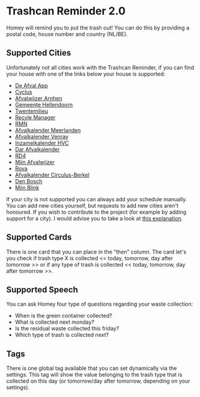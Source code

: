 # Trashcan Reminder 2.0
Homey will remind you to put the trash out! You can do this by providing a postal code, house number and country (NL/BE).

## Supported Cities
Unfortunately not all cities work with the Trashcan Reminder, if you can find your house with one of the links below your house is supported:

- [De Afval App](http://www.deafvalapp.nl/calendar/kalender_start.jsp)
- [Cyclus](http://afvalkalender.cyclusnv.nl)
- [Afvalwijzer Arnhen](https://www.afvalwijzer-arnhem.nl)
- [Gemeente Hellendoorn](http://hellendoornafvalkalender.2go-mobile.com)
- [Twentemilieu](https://www.twentemilieu.nl)
- [Recyle Manager](http://www.recyclemanager.nl)
- [RMN](https://inzamelschema.rmn.nl)
- [Afvalkalender Meerlanden](https://afvalkalender.meerlanden.nl)
- [Afvalkalender Venray](https://afvalkalender.venray.nl)
- [Inzamelkalender HVC](https://inzamelkalender.hvcgroep.nl)
- [Dar Afvalkalender](https://afvalkalender.dar.nl)
- [RD4](https://rd4.syzygy.eu)
- [Mijn Afvalwijzer](http://www.mijnafvalwijzer.nl)
- [Rova](https://www.rova.nl)
- [Afvalkalender Circulus-Berkel](https://mijn.circulus-berkel.nl)
- [Den Bosch](http://denbosch.afvalstoffendienstkalender.nl)
- [Mijn Blink](https://mijnblink.nl/)

If your city is not supported you can always add your schedule manually. You can add new cities yourself, but requests to add new cities aren't honoured. If you wish to contribute to the project (for example by adding support for a city). I would advise you to take a look at [this explanation](https://github.com/robertraaijmakers/com.trashchecker/tree/master/developers).

## Supported Cards
There is one card that you can place in the "then" column. The card let's you check if trash type X is collected << today, tomorrow, day after tomorrow >> or if any type of trash is collected << today, tomorrow, day after tomorrow >>.

## Supported Speech
You can ask Homey four type of questions regarding your waste collection:
- When is the green container collected?
- What is collected next monday?
- Is the residual waste collected this friday?
- Which type of trash is collected next?

## Tags
There is one global tag available that you can set dynamically via the settings. This tag will show the value belonging to the trash type that is collected on this day (or tomorrow/day after tomorrow, depending on your settings).
